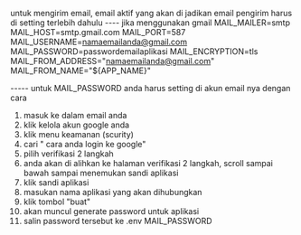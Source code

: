 untuk mengirim email, email aktif yang akan di jadikan email pengirim harus di setting terlebih dahulu 
---- jika menggunakan gmail
MAIL_MAILER=smtp
MAIL_HOST=smtp.gmail.com
MAIL_PORT=587
MAIL_USERNAME=namaemailanda@gmail.com
MAIL_PASSWORD=passwordemailaplikasi
MAIL_ENCRYPTION=tls
MAIL_FROM_ADDRESS="namaemailanda@gmail.com"
MAIL_FROM_NAME="${APP_NAME}"

----- untuk MAIL_PASSWORD anda harus setting di akun email nya dengan cara 
1. masuk ke dalam email anda
2. klik kelola akun google anda
3. klik menu keamanan (scurity)
4. cari " cara anda login ke google"
5. pilih verifikasi 2 langkah
6. anda akan di alihkan ke halaman verifikasi 2 langkah, scroll sampai bawah sampai menemukan sandi aplikasi
7. klik sandi aplikasi
8. masukan nama aplikasi yang akan dihubungkan
9. klik tombol "buat"
10. akan muncul generate password untuk aplikasi
11. salin password tersebut ke .env MAIL_PASSWORD

